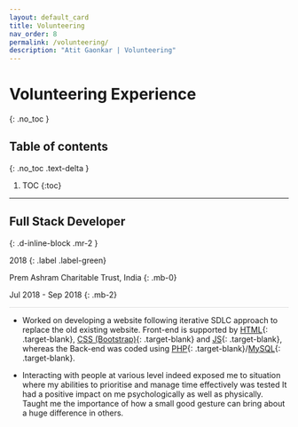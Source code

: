 ```yaml
---
layout: default_card
title: Volunteering
nav_order: 8
permalink: /volunteering/
description: "Atit Gaonkar | Volunteering"
---
```


<style>

.horizontal-rule{
    border-top: 1px solid #DDD;
}

</style>

# Volunteering Experience
{: .no_toc }

## Table of contents
{: .no_toc .text-delta }

1. TOC
{:toc}

---




## Full Stack Developer
{: .d-inline-block .mr-2 }

2018
{: .label .label-green}

Prem Ashram Charitable Trust, India
{: .mb-0}

Jul 2018 - Sep 2018
{: .mb-2}

<div class="horizontal-rule mb-4"></div>

- Worked on developing a website following iterative SDLC approach to replace the old existing website. Front-end is supported by [HTML](https://en.wikipedia.org/wiki/HTML5){: .target-blank}, [CSS (Bootstrap)](https://getbootstrap.com/){: .target-blank} and [JS](https://en.wikipedia.org/wiki/JavaScript){: .target-blank}, whereas the Back-end was coded using [PHP](){: .target-blank}/[MySQL](){: .target-blank}.

- Interacting with people at various level indeed exposed me to situation where my abilities to prioritise and manage time effectively was tested It had a positive impact on me psychologically as well as physically. Taught me the importance of how a small good gesture can bring about a huge difference in others.

<script src="https://code.jquery.com/jquery-3.4.1.slim.min.js" integrity="sha384-J6qa4849blE2+poT4WnyKhv5vZF5SrPo0iEjwBvKU7imGFAV0wwj1yYfoRSJoZ+n" crossorigin="anonymous"></script>
<script src="https://cdn.jsdelivr.net/npm/popper.js@1.16.0/dist/umd/popper.min.js" integrity="sha384-Q6E9RHvbIyZFJoft+2mJbHaEWldlvI9IOYy5n3zV9zzTtmI3UksdQRVvoxMfooAo" crossorigin="anonymous"></script>
<script src="https://stackpath.bootstrapcdn.com/bootstrap/4.4.1/js/bootstrap.min.js" integrity="sha384-wfSDF2E50Y2D1uUdj0O3uMBJnjuUD4Ih7YwaYd1iqfktj0Uod8GCExl3Og8ifwB6" crossorigin="anonymous"></script>
<script src="https://unpkg.com/aos@next/dist/aos.js"></script>
<script>
  AOS.init();
  $(window).on('load', function() {
        for(var i=0;i<document.getElementsByClassName('bootstrap-iso').length;i++)
        {
            document.getElementsByClassName('tags')[i].setAttribute("id", document.getElementsByClassName('bootstrap-iso')[i].getElementsByTagName('h2')[0].getAttribute('id'))
        }
        AOS.refresh();
        var $animation_elements = $('.bootstrap-iso');
        var $window = $(window);
        var window_height = $window.height();
        var window_top_position = $window.scrollTop();
        var window_bottom_position = (window_top_position + window_height);
        $('.main-content-wrap').on('scroll', function() {
            console.log("triggered");
            $.each($animation_elements, function() {
                var $element = $(this);
                var element_height = $element.outerHeight();
                var element_top_position = $element.offset().top;
                var element_bottom_position = (element_top_position + element_height);
                if ((element_bottom_position >= window_top_position + 100) && (element_top_position <= window_bottom_position - 50)) {
                    $element.addClass('aos-animate');
                } else {
                    $element.removeClass('aos-animate');
                }
            });
        });
        $('.main-content-wrap')[0].scrollTop += 1;
        $('.main-content-wrap')[0].scrollTop -= 1;
  });
</script>